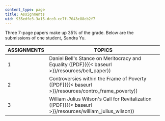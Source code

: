 ```yaml
---
content_type: page
title: Assignments
uid: 935edfe3-3a15-dcc0-cc7f-7043c88cb2f7
---
```


Three 7-page papers make up 35% of the grade. Below are the submissions of one student, Sandra Yu.

| ASSIGNMENTS | TOPICS |
| --- | --- |
| 1 | Daniel Bell's Stance on Meritocracy and Equality ([PDF]({{< baseurl >}}/resources/bell_paper)) |
| 2 | Controversies within the Frame of Poverty ([PDF]({{< baseurl >}}/resources/contro_frame_poverty)) |
| 3 | William Julius Wilson's Call for Revitalization ([PDF]({{< baseurl >}}/resources/william_julius_wilson))